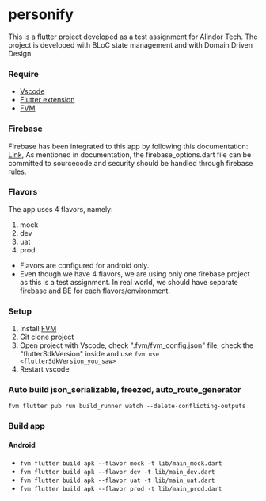 # personify
This is a flutter project developed as a test assignment for Alindor Tech. The project is developed with BLoC state management and with Domain Driven Design.

### Require
- [Vscode](https://code.visualstudio.com/)
- [Flutter extension](https://marketplace.visualstudio.com/items?itemName=Dart-Code.flutter)
- [FVM](https://fvm.app/docs/getting_started/installation)

### Firebase
Firebase has been integrated to this app by following this documentation: [Link](https://firebase.google.com/docs/flutter/setup?platform=ios), As mentioned in documentation, the firebase_options.dart file can be committed to sourcecode and security should be handled through firebase rules.


### Flavors
The app uses 4 flavors, namely:
1. mock
2. dev
3. uat
4. prod
- Flavors are configured for android only.
- Even though we have 4 flavors, we are using only one firebase project as this is a test assignment. In real world, we should have separate firebase and BE for each flavors/environment.

### Setup
1. Install [FVM](https://fvm.app/docs/getting_started/installation)
2. Git clone project
3. Open project with Vscode, check ".fvm/fvm_config.json" file, check the "flutterSdkVersion" inside and use ```fvm use <flutterSdkVersion_you_saw>```
4. Restart vscode

### Auto build json_serializable, freezed, auto_route_generator
```fvm flutter pub run build_runner watch --delete-conflicting-outputs```

### Build app
#### Android
- ```fvm flutter build apk --flavor mock -t lib/main_mock.dart```
- ```fvm flutter build apk --flavor dev -t lib/main_dev.dart```
- ```fvm flutter build apk --flavor uat -t lib/main_uat.dart```
- ```fvm flutter build apk --flavor prod -t lib/main_prod.dart```

